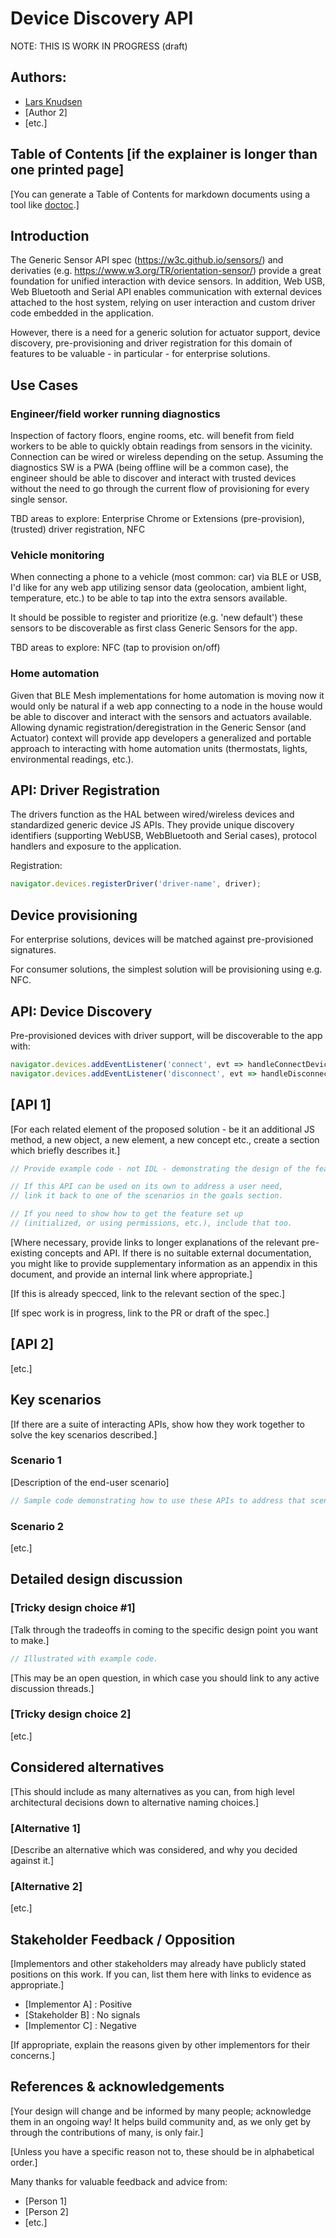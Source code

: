 # Device Discovery API

NOTE: THIS IS WORK IN PROGRESS (draft)

## Authors:

- [Lars Knudsen](https://github.com/larsgk)
- [Author 2]
- [etc.]

## Table of Contents [if the explainer is longer than one printed page]

[You can generate a Table of Contents for markdown documents using a tool like [doctoc](https://github.com/thlorenz/doctoc).]

## Introduction

The Generic Sensor API spec (https://w3c.github.io/sensors/) and
derivaties (e.g. https://www.w3.org/TR/orientation-sensor/) provide
a great foundation for unified interaction with device sensors.
In addition, Web USB, Web Bluetooth and Serial API enables communication
with external devices attached to the host system, relying on user
interaction and custom driver code embedded in the application.

However, there is a need for a generic solution for actuator support,
device discovery, pre-provisioning and driver registration for this
domain of features to be valuable - in particular - for
enterprise solutions.

## Use Cases

### Engineer/field worker running diagnostics

Inspection of factory floors, engine rooms, etc. will benefit from
field workers to be able to quickly obtain readings from sensors in the
vicinity. Connection can be wired or wireless depending on the setup.
Assuming the diagnostics SW is a PWA (being offline will be a common case),
the engineer should be able to discover and interact with trusted
devices without the need to go through the current flow of provisioning
for every single sensor.

TBD areas to explore: Enterprise Chrome or Extensions (pre-provision),
(trusted) driver registration, NFC

### Vehicle monitoring
When connecting a phone to a vehicle (most common: car) via BLE or USB, I'd like for
any web app utilizing sensor data (geolocation, ambient light, temperature, etc.)
to be able to tap into the extra sensors available.

It should be possible to register and prioritize (e.g. 'new default')
these sensors to be discoverable as first class Generic Sensors for the app.

TBD areas to explore: NFC (tap to provision on/off)

### Home automation
Given that BLE Mesh implementations for home automation is moving now it would
only be natural if a web app connecting to a node in the house would be able to
discover and interact with the sensors and actuators available.  Allowing
dynamic registration/deregistration in the Generic Sensor (and Actuator) context
will provide app developers a generalized and portable approach to interacting
with home automation units (thermostats, lights, environmental readings, etc.).

## API: Driver Registration

The drivers function as the HAL between wired/wireless devices and standardized
generic device JS APIs. They provide unique discovery identifiers (supporting WebUSB,
WebBluetooth and Serial cases), protocol handlers and exposure to the application.

Registration:

```js
navigator.devices.registerDriver('driver-name', driver);

```

## Device provisioning

For enterprise solutions, devices will be matched against pre-provisioned signatures.

For consumer solutions, the simplest solution will be provisioning using e.g. NFC.

## API: Device Discovery
Pre-provisioned devices with driver support, will be discoverable to the app with:

```javascript
navigator.devices.addEventListener('connect', evt => handleConnectDevice);
navigator.devices.addEventListener('disconnect', evt => handleDisconnectDevice);
```


## [API 1]

[For each related element of the proposed solution - be it an additional JS method, a new object, a new element, a new concept etc., create a section which briefly describes it.]

```js
// Provide example code - not IDL - demonstrating the design of the feature.

// If this API can be used on its own to address a user need,
// link it back to one of the scenarios in the goals section.

// If you need to show how to get the feature set up
// (initialized, or using permissions, etc.), include that too.
```

[Where necessary, provide links to longer explanations of the relevant pre-existing concepts and API.
If there is no suitable external documentation, you might like to provide supplementary information as an appendix in this document, and provide an internal link where appropriate.]

[If this is already specced, link to the relevant section of the spec.]

[If spec work is in progress, link to the PR or draft of the spec.]

## [API 2]

[etc.]

## Key scenarios

[If there are a suite of interacting APIs, show how they work together to solve the key scenarios described.]

### Scenario 1

[Description of the end-user scenario]

```js
// Sample code demonstrating how to use these APIs to address that scenario.
```

### Scenario 2

[etc.]

## Detailed design discussion

### [Tricky design choice #1]

[Talk through the tradeoffs in coming to the specific design point you want to make.]

```js
// Illustrated with example code.
```

[This may be an open question,
in which case you should link to any active discussion threads.]

### [Tricky design choice 2]

[etc.]

## Considered alternatives

[This should include as many alternatives as you can,
from high level architectural decisions down to alternative naming choices.]

### [Alternative 1]

[Describe an alternative which was considered,
and why you decided against it.]

### [Alternative 2]

[etc.]

## Stakeholder Feedback / Opposition

[Implementors and other stakeholders may already have publicly stated positions on this work. If you can, list them here with links to evidence as appropriate.]

- [Implementor A] : Positive
- [Stakeholder B] : No signals
- [Implementor C] : Negative

[If appropriate, explain the reasons given by other implementors for their concerns.]

## References & acknowledgements

[Your design will change and be informed by many people; acknowledge them in an ongoing way! It helps build community and, as we only get by through the contributions of many, is only fair.]

[Unless you have a specific reason not to, these should be in alphabetical order.]

Many thanks for valuable feedback and advice from:

- [Person 1]
- [Person 2]
- [etc.]
